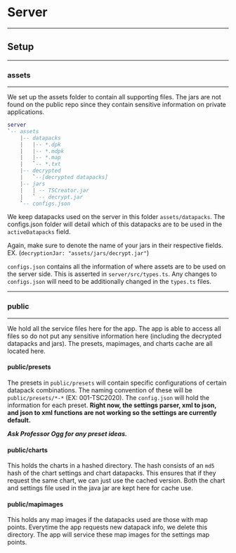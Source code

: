 # Server

---

## Setup

---

### assets

---

We set up the assets folder to contain all supporting files. The jars are not found on the public repo since they contain sensitive information on private applications.

```lua
server
`-- assets
    |-- datapacks
    |   |-- *.dpk
    |   |-- *.mdpk
    |   |-- *.map
    |   `-- *.txt
    |-- decrypted
    |   `--[decrypted datapacks]
    |-- jars
    |   | -- TSCreator.jar
    |   ` -- decrypt.jar
    `-- configs.json
```

We keep datapacks used on the server in this folder `assets/datapacks`. The configs.json folder will detail which of this datapacks are to be used in the `activeDatapacks` field.

Again, make sure to denote the name of your jars in their respective fields. EX. (`decryptionJar: "assets/jars/decrypt.jar"`)

`configs.json` contains all the information of where assets are to be used on the server side. This is asserted in `server/src/types.ts`. Any changes to `configs.json` will need to be additionally changed in the `types.ts` files.

---

### public

---

We hold all the service files here for the app. The app is able to access all files so do not put any sensitive information here (including the decrypted datapacks and jars). The presets, mapimages, and charts cache are all located here.

#### public/presets

The presets in `public/presets` will contain specific configurations of certain datapack combinations. The naming convention of these will be `public/presets/*-*` (EX: 001-TSC2020). The `config.json` will hold the information for each preset. **Right now, the settings parser, xml to json, and json to xml functions are not working so the settings are currently default.**

**_Ask Professor Ogg for any preset ideas._**

#### public/charts

This holds the charts in a hashed directory. The hash consists of an `md5` hash of the chart settings and chart datapacks. This ensures that if they request the same chart, we can just use the cached version. Both the chart and settings file used in the java jar are kept here for cache use.

#### public/mapimages

This holds any map images if the datapacks used are those with map points. Everytime the app requests new datapack info, we delete this directory. The app will service these map images for the settings map points.
